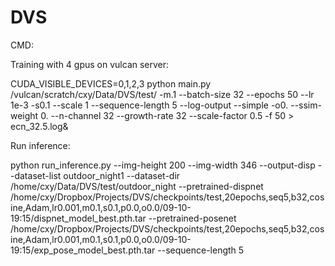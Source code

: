 # DVS

CMD:

Training with 4 gpus on vulcan server:

CUDA_VISIBLE_DEVICES=0,1,2,3 python main.py /vulcan/scratch/cxy/Data/DVS/test/ -m.1 --batch-size 32 --epochs 50 --lr 1e-3 -s0.1 --scale 1 --sequence-length 5 --log-output --simple -o0. --ssim-weight 0. --n-channel 32 --growth-rate 32 --scale-factor 0.5 -f 50  > ecn_32.5.log&

Run inference:

python run_inference.py --img-height 200 --img-width 346 --output-disp --dataset-list outdoor_night1 --dataset-dir /home/cxy/Data/DVS/test/outdoor_night --pretrained-dispnet /home/cxy/Dropbox/Projects/DVS/checkpoints/test,20epochs,seq5,b32,cosine,Adam,lr0.001,m0.1,s0.1,p0.0,o0.0/09-10-19:15/dispnet_model_best.pth.tar --pretrained-posenet /home/cxy/Dropbox/Projects/DVS/checkpoints/test,20epochs,seq5,b32,cosine,Adam,lr0.001,m0.1,s0.1,p0.0,o0.0/09-10-19:15/exp_pose_model_best.pth.tar  --sequence-length 5

